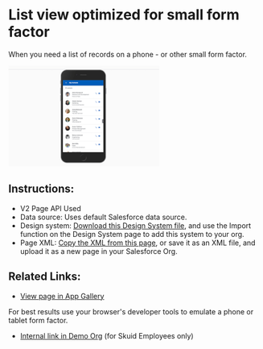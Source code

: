 # List view optimized for small form factor

When you need a list of records on a phone - or other small form factor.

<img src="Mobile_List.png" width="300"></img>

## Instructions:  
- V2 Page API Used
- Data source: Uses default Salesforce data source.   
- Design system: [Download this Design System file](https://github.com/skuid/SamplePages/blob/master/Use_Cases/SamplePages.designsystem), and use the Import function on the Design System page to add this system to your org. 
- Page XML:  [Copy the XML from this page](Directory.xml), or save it as an XML file, and upload it as a new page in your Salesforce Org.  


## Related Links: 
- [View page in App Gallery](https://portal.skuidsite.com/designsystem/samplepages/preview/mobilelist)

For best results use your browser's developer tools to emulate a phone or tablet form factor. 

- [Internal link in Demo Org](https://skuid-demo--skuid.na37.visual.force.com/apex/skuid__ui?page=SamplePages_MobileList) (for Skuid Employees only)

